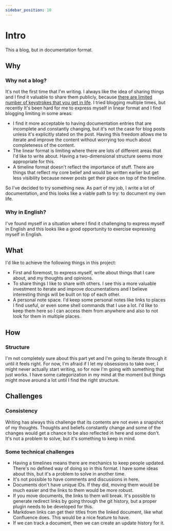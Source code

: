 ```yaml
---
sidebar_position: 10
---
```


# Intro

This a blog, but in documentation format.

## Why

### Why not a blog?

It's not the first time that I'm writing. I always like the idea of sharing things and I find it valuable to share them publicly, because [there are limited number of keystrokes that you get in life](https://www.hanselman.com/blog/do-they-deserve-the-gift-of-your-keystrokes). I tried blogging multiple times, but recently It's been hard for me to express myself in linear format and I find blogging limiting in some areas:

- I find it more acceptable to having documentation entries that are incomplete and constantly changing, but it's not the case for blog posts unless it's explicitly stated on the post. Having this freedom allows me to iterate and improve the content without worrying too much about completeness of the content.
- The linear format is limiting where there are lots of different areas that I'd like to write about. Having a two-dimensional structure seems more appropriate for this.
- A timeline format doesn't reflect the importance of stuff. There are things that reflect my core belief and would be written earlier but get less visibility because newer posts get their place on top of the timeline.

So I've decided to try something new. As part of my job, I write a lot of documentation, and this looks like a viable path to try: to document my own life.

### Why in English?

I've found myself in a situation where I find it challenging to express myself in English and this looks like a good opportunity to exercise expressing myself in English.

## What

I'd like to achieve the following things in this project:

- First and foremost, to express myself, write about things that I care about, and my thoughts and opinions.
- To share things I like to share with others. I see this a more valuable investment to iterate and improve documentations and I believe interesting things will be built on top of each other.
- A personal note space. I'd keep some personal notes like links to places I find useful, or even some shell commands that I use a lot. I'd like to keep them here so I can access them from anywhere and also to not look for them in multiple places.

## How

### Structure

I'm not completely sure about this part yet and I'm going to iterate through it until it feels right. For now, I'm afraid if I let my obsessions to take over, I might never actually start writing, so for now I'm going with something that just works. I have some categorization in my mind at the moment but things might move around a lot until I find the right structure.

## Challenges

### Consistency

Writing has always this challenge that its contents are not even a snapshot of my thoughts. Thoughts and beliefs constantly change and some of the changes would get a chance to be also reflected in here and some don't. It's not a problem to solve, but it's something to keep in mind.

### Some technical challenges

- Having a timelines means there are mechanics to keep people updated. There's no defined way of doing so in this format. I have some ideas about this, but it's a problem to solve in another time.
- It's not possible to have comments and discussions in here.
- Documents don't have unique IDs. If they did, moving them would be much easier and the links to them would be more robust.
- If you move documents, the links to them will break. It's possible to generate redirect links by going through the git history, but a proper plugin needs to be developed for this.
- Markdown links can get their titles from the linked document, like what Confluence does. This would be a nice feature to have.
- If we can track a document, then we can create an update history for it.
